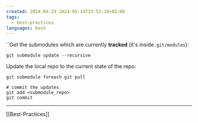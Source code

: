 ```yaml
---
created: 2024-04-24 2024-05-14T13:53:18+02:00
tags:
  - best-practices
languages: bash
---
```


``Get the submodules which are currently **tracked** (it's inside`.git/modules`):

```shell
git submodule update --recursive
```

Update the local repo to the current state of the repo:

```shell
git submodule foreach git pull

# commit the updates
git add <submodule_repo>
git commit
```

---

[[Best-Practices]]
